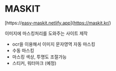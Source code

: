 # MASKIT

[https://[easy-maskit.netlify.app](https://maskit.kr/)](https://maskit.kr/)

이미지에 마스킹처리를 도와주는 사이트 제작

- ocr을 이용해서 이미지 문자영역 자동 마스킹
- 수동 마스킹
- 마스킹 색상, 투명도 조절가능
- 스티커, 워터마크 (예정)
